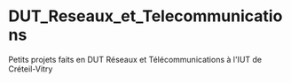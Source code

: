 # DUT_Reseaux_et_Telecommunications
Petits projets faits en DUT Réseaux et Télécommunications à l'IUT de Créteil-Vitry
